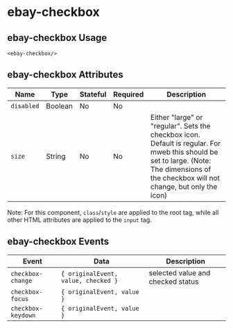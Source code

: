 # ebay-checkbox

## ebay-checkbox Usage

```marko
<ebay-checkbox/>
```

## ebay-checkbox Attributes

Name | Type | Stateful | Required | Description
--- | --- | --- | --- | ---
`disabled` | Boolean | No | No |
`size` | String | No | No | Either "large" or "regular". Sets the checkbox icon. Default is regular. For mweb this should be set to large. (Note: The dimensions of the checkbox will not change, but only the icon)

Note: For this component, `class`/`style` are applied to the root tag, while all other HTML attributes are applied to the `input` tag.

## ebay-checkbox Events

Event | Data | Description
--- | --- | --
`checkbox-change` | `{ originalEvent, value, checked }` | selected value and checked status
`checkbox-focus` | `{ originalEvent, value }` |
`checkbox-keydown` | `{ originalEvent, value }` |
